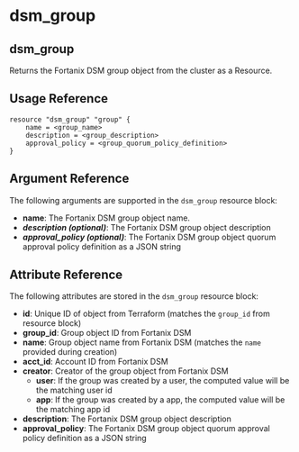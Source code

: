 # dsm\_group

## dsm\_group

Returns the Fortanix DSM group object from the cluster as a Resource.

## Usage Reference

```
resource "dsm_group" "group" {
    name = <group_name>
    description = <group_description>
    approval_policy = <group_quorum_policy_definition>
}
```

## Argument Reference

The following arguments are supported in the `dsm_group` resource block:

* **name**: The Fortanix DSM group object name.
* _**description (optional)**_: The Fortanix DSM group object description
* _**approval_policy (optional)**_: The Fortanix DSM group object quorum approval policy definition as a JSON string

## Attribute Reference

The following attributes are stored in the `dsm_group` resource block:

* **id**: Unique ID of object from Terraform (matches the `group_id` from resource block)
* **group\_id**: Group object ID from Fortanix DSM
* **name**: Group object name from Fortanix DSM (matches the `name` provided during creation)
* **acct\_id**: Account ID from Fortanix DSM
* **creator**: Creator of the group object from Fortanix DSM
  * **user**: If the group was created by a user, the computed value will be the matching user id
  * **app**: If the group was created by a app, the computed value will be the matching app id
* **description**: The Fortanix DSM group object description
* **approval_policy**: The Fortanix DSM group object quorum approval policy definition as a JSON string
